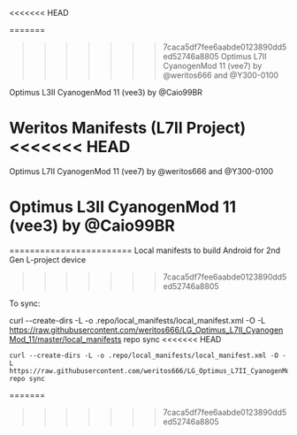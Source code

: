 <<<<<<< HEAD

=======
>>>>>>> 7caca5df7fee6aabde0123890dd5ed52746a8805
Optimus L7II CyanogenMod 11 (vee7) by @weritos666 and @Y300-0100

Optimus L3II CyanogenMod 11 (vee3) by @Caio99BR

Weritos Manifests (L7II Project)
<<<<<<< HEAD
=======
Optimus L7II CyanogenMod 11 (vee7)
by @weritos666 and @Y300-0100

Optimus L3II CyanogenMod 11 (vee3)
by @Caio99BR
=======
========================
Local manifests to build Android for 2nd Gen L-project device
>>>>>>> 7caca5df7fee6aabde0123890dd5ed52746a8805

To sync:

curl --create-dirs -L -o .repo/local_manifests/local_manifest.xml -O -L https://raw.githubusercontent.com/weritos666/LG_Optimus_L7II_CyanogenMod_11/master/local_manifests
repo sync
<<<<<<< HEAD

    curl --create-dirs -L -o .repo/local_manifests/local_manifest.xml -O -L https://raw.githubusercontent.com/weritos666/LG_Optimus_L7II_CyanogenMod_11/master/local_manifests
    repo sync

=======
>>>>>>> 7caca5df7fee6aabde0123890dd5ed52746a8805
